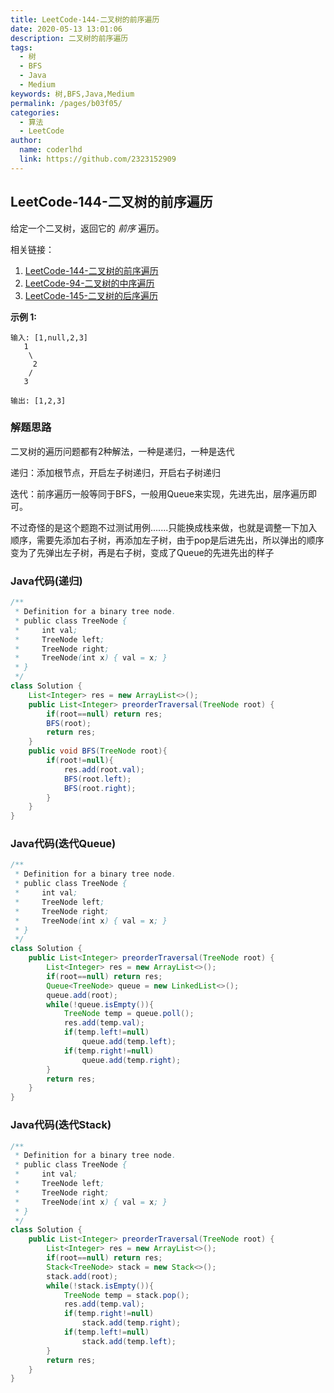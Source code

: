 ```yaml
---
title: LeetCode-144-二叉树的前序遍历
date: 2020-05-13 13:01:06
description: 二叉树的前序遍历
tags: 
  - 树
  - BFS
  - Java
  - Medium
keywords: 树,BFS,Java,Medium
permalink: /pages/b03f05/
categories: 
  - 算法
  - LeetCode
author: 
  name: coderlhd
  link: https://github.com/2323152909
---
```


## LeetCode-144-二叉树的前序遍历

给定一个二叉树，返回它的 *前序* 遍历。

相关链接：

1. [LeetCode-144-二叉树的前序遍历](https://cloud.coderlhd.cn/coderlhd-book/pages/3fd3f6/)
2. [LeetCode-94-二叉树的中序遍历](https://cloud.coderlhd.cn/coderlhd-book/pages/4517f3/#leetcode-94-%E4%BA%8C%E5%8F%89%E6%A0%91%E7%9A%84%E4%B8%AD%E5%BA%8F%E9%81%8D%E5%8E%86)
3. [LeetCode-145-二叉树的后序遍历](https://cloud.coderlhd.cn/coderlhd-book/pages/bc617d/#leetcode-145-%E4%BA%8C%E5%8F%89%E6%A0%91%E7%9A%84%E5%90%8E%E5%BA%8F%E9%81%8D%E5%8E%86)

<!--more-->

**示例 1:**

```
输入: [1,null,2,3]
   1
    \
     2
    /
   3

输出: [1,2,3]
```

### 解题思路

二叉树的遍历问题都有2种解法，一种是递归，一种是迭代

递归：添加根节点，开启左子树递归，开启右子树递归

迭代：前序遍历一般等同于BFS，一般用Queue来实现，先进先出，层序遍历即可。

不过奇怪的是这个题跑不过测试用例.......只能换成栈来做，也就是调整一下加入顺序，需要先添加右子树，再添加左子树，由于pop是后进先出，所以弹出的顺序变为了先弹出左子树，再是右子树，变成了Queue的先进先出的样子

### Java代码(递归)

```java
/**
 * Definition for a binary tree node.
 * public class TreeNode {
 *     int val;
 *     TreeNode left;
 *     TreeNode right;
 *     TreeNode(int x) { val = x; }
 * }
 */
class Solution {
    List<Integer> res = new ArrayList<>();
    public List<Integer> preorderTraversal(TreeNode root) {
        if(root==null) return res;
        BFS(root);
        return res;
    }
    public void BFS(TreeNode root){
        if(root!=null){
            res.add(root.val);
            BFS(root.left);
            BFS(root.right);
        }
    }
}
```

### Java代码(迭代Queue)

```java
/**
 * Definition for a binary tree node.
 * public class TreeNode {
 *     int val;
 *     TreeNode left;
 *     TreeNode right;
 *     TreeNode(int x) { val = x; }
 * }
 */
class Solution {
    public List<Integer> preorderTraversal(TreeNode root) {
        List<Integer> res = new ArrayList<>();
        if(root==null) return res;
        Queue<TreeNode> queue = new LinkedList<>();
        queue.add(root);
        while(!queue.isEmpty()){
            TreeNode temp = queue.poll();
            res.add(temp.val);
            if(temp.left!=null)
                queue.add(temp.left);
            if(temp.right!=null)
                queue.add(temp.right);
        }
        return res;
    }
}
```

### Java代码(迭代Stack)

```java
/**
 * Definition for a binary tree node.
 * public class TreeNode {
 *     int val;
 *     TreeNode left;
 *     TreeNode right;
 *     TreeNode(int x) { val = x; }
 * }
 */
class Solution {
    public List<Integer> preorderTraversal(TreeNode root) {
        List<Integer> res = new ArrayList<>();
        if(root==null) return res;
        Stack<TreeNode> stack = new Stack<>();
        stack.add(root);
        while(!stack.isEmpty()){
            TreeNode temp = stack.pop();
            res.add(temp.val);
            if(temp.right!=null)
                stack.add(temp.right);
            if(temp.left!=null)
                stack.add(temp.left);
        }
        return res;
    }
}
```
